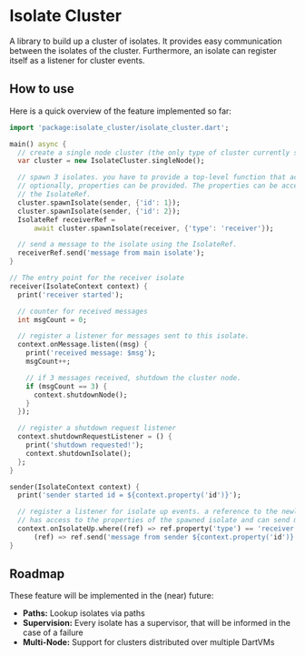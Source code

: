 # Isolate Cluster

A library to build up a cluster of isolates. It provides easy communication between the isolates of the cluster. Furthermore,
an isolate can register itself as a listener for cluster events.

## How to use

Here is a quick overview of the feature implemented so far:

```dart
import 'package:isolate_cluster/isolate_cluster.dart';

main() async {
  // create a single node cluster (the only type of cluster currently supported).
  var cluster = new IsolateCluster.singleNode();

  // spawn 3 isolates. you have to provide a top-level function that accepts an IsolateContext.
  // optionally, properties can be provided. The properties can be accessed from the IsolateContext and
  // the IsolateRef.
  cluster.spawnIsolate(sender, {'id': 1});
  cluster.spawnIsolate(sender, {'id': 2});
  IsolateRef receiverRef =
      await cluster.spawnIsolate(receiver, {'type': 'receiver'});

  // send a message to the isolate using the IsolateRef.
  receiverRef.send('message from main isolate');
}

// The entry point for the receiver isolate
receiver(IsolateContext context) {
  print('receiver started');

  // counter for received messages
  int msgCount = 0;

  // register a listener for messages sent to this isolate.
  context.onMessage.listen((msg) {
    print('received message: $msg');
    msgCount++;

    // if 3 messages received, shutdown the cluster node.
    if (msgCount == 3) {
      context.shutdownNode();
    }
  });

  // register a shutdown request listener
  context.shutdownRequestListener = () {
    print('shutdown requested!');
    context.shutdownIsolate();
  };
}

sender(IsolateContext context) {
  print('sender started id = ${context.property('id')}');

  // register a listener for isolate up events. a reference to the newly spawned isolate is provided to the listener. the listener
  // has access to the properties of the spawned isolate and can send messages to it via the IsolateRef.
  context.onIsolateUp.where((ref) => ref.property('type') == 'receiver').listen(
      (ref) => ref.send('message from sender ${context.property('id')}'));
}

```
  
## Roadmap

These feature will be implemented in the (near) future:

- **Paths:** Lookup isolates via paths
- **Supervision:** Every isolate has a supervisor, that will be informed in the case of a failure
- **Multi-Node:** Support for clusters distributed over multiple DartVMs

